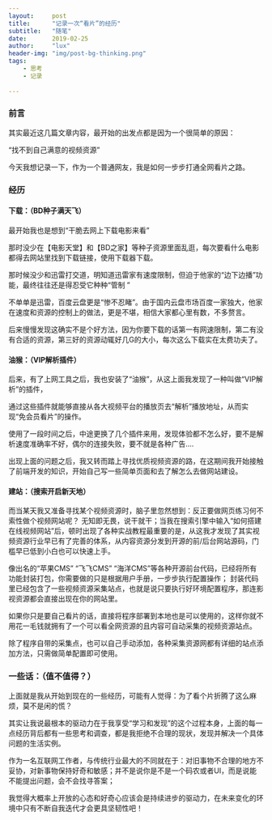 ```yaml
---
layout:     post
title:      "记录一次“看片”的经历"
subtitle:   "随笔"
date:       2019-02-25
author:     "lux"
header-img: "img/post-bg-thinking.png"
tags:
    - 思考
    - 记录
     
---
```


### 前言
其实最近这几篇文章内容，最开始的出发点都是因为一个很简单的原因：

“找不到自己满意的视频资源”

今天我想记录一下，作为一个普通网友，我是如何一步步打通全网看片之路。

### 经历

#### 下载：（BD种子满天飞）

最开始我也是想到“干脆去网上下载电影来看”

那时没少在【电影天堂】和【BD之家】等种子资源里面乱逛，每次要看什么电影都得去网站里找到下载链接，使用下载器下载。

那时候没少和迅雷打交道，明知道迅雷家有速度限制，但迫于他家的“边下边播”功能，最终往往还是得忍受它种种“管制 ”

不单单是迅雷，百度云盘更是“惨不忍睹”。由于国内云盘市场百度一家独大，他家在速度和资源的控制上的做法，更是不堪，相信大家都心里有数，不多赘言。

后来慢慢发现这确实不是个好方法，因为你要下载的话第一有网速限制，第二有没有合适的资源，第三好的资源动辄好几G的大小，每次这么下载实在太费功夫了。

#### 油猴：（VIP解析插件）

后来，有了上网工具之后，我也安装了“油猴”，从这上面我发现了一种叫做“VIP解析”的插件，

通过这些插件就能够直接从各大视频平台的播放页去“解析”播放地址，从而实现“免会员看片”的操作。

使用了一段时间之后，中途更换了几个插件来用，发现体验都不怎么好，要不是解析速度准确率不好，偶尔的连接失败，要不就是各种广告....

出现上面的问题之后，我又转而踏上寻找优质视频资源的路，在这期间我开始接触了前端开发的知识，开始自己写一些简单页面和去了解怎么去做网站建设。

#### 建站：（搜索开启新天地）

而当某天我又准备寻找某个视频资源时，脑子里忽然想到：反正要做网页练习何不索性做个视频网站呢？
无知即无畏，说干就干；当我在搜索引擎中输入“如何搭建在线视频网站”后，顿时出现了各种实战教程最重要的是，从这我才发现了其实视频资源行业早已有了完善的体系，从内容资源分发到开源的前/后台网站源码，门槛早已低到小白也可以快速上手。

像出名的“苹果CMS” “飞飞CMS” “海洋CMS”等各种开源前台代码，已经将所有功能封装打包，你需要做的只是根据用户手册，一步步执行配置操作；
封装代码里已经包含了一些视频资源采集站点，也就是说只要执行好环境配置程序，那连影视资源都会直接出现在你的网站里。

如果你只是要自己看片的话，直接将程序部署到本地也是可以使用的，这样你就不用花一毛钱就拥有了一个可以看全网资源的且内容可自动采集的视频资源站点。

除了程序自带的采集点，也可以自己手动添加，各种采集资源网都有详细的站点添加方法，只需做简单配置即可使用。

### 一些话：（值不值得？）
上面就是我从开始到现在的一些经历，可能有人觉得：为了看个片折腾了这么麻烦，莫不是闲的慌？

其实让我说最根本的驱动力在于我享受“学习和发现”的这个过程本身，上面的每一点经历背后都有一些思考和调查，都是我拒绝不合理的现状，发现并解决一个具体问题的生活实例。

作为一名互联网工作者，与传统行业最大的不同就在于：对旧事物不合理的地方不妥协，对新事物保持好奇和敏感；并不是说你是不是一个码农或者UI，而是说能不能提出问题，会不会找寻答案；

我觉得大概率上开放的心态和好奇心应该会是持续进步的驱动力，在未来变化的环境中只有不断自我迭代才会更具坚韧性吧！





